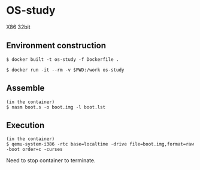 # OS-study
X86 32bit

## Environment construction

```
$ docker built -t os-study -f Dockerfile .
```

```
$ docker run -it --rm -v $PWD:/work os-study
```

## Assemble

```
(in the container)
$ nasm boot.s -o boot.img -l boot.lst
```

## Execution

```
(in the container)
$ qemu-system-i386 -rtc base=localtime -drive file=boot.img,format=raw -boot order=c -curses
```

Need to stop container to terminate.
